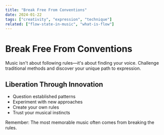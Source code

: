 ```yaml
---
title: "Break Free From Conventions"
date: 2024-01-22
tags: ["creativity", "expression", "technique"]
related: ["flow-state-in-music", "what-is-flow"]
---
```


# Break Free From Conventions

Music isn't about following rules—it's about finding your voice. Challenge traditional methods and discover your unique path to expression.

## Liberation Through Innovation
- Question established patterns
- Experiment with new approaches
- Create your own rules
- Trust your musical instincts

Remember: The most memorable music often comes from breaking the rules.